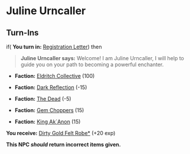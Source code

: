 # Juline Urncaller


## Turn-Ins



if( **You turn in:** [Registration Letter](/item/18773)) then 


>**Juline Urncaller says:** Welcome! I am Juline Urncaller, I will help to guide you on your path to becoming a powerful enchanter.


* __Faction:__ [Eldritch Collective](/faction/245) (100)



* __Faction:__ [Dark Reflection](/faction/238) (-15)



* __Faction:__ [The Dead](/faction/239) (-5)



* __Faction:__ [Gem Choppers](/faction/255) (15)



* __Faction:__ [King Ak`Anon](/faction/333) (15)



 **You receive:**  [Dirty Gold Felt Robe*](/item/13522) (+20 exp)


**This NPC *should* return incorrect items given.**
